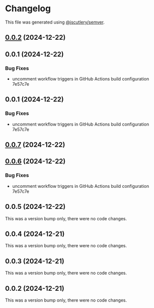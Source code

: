 # Changelog

This file was generated using [@jscutlery/semver](https://github.com/jscutlery/semver).

## [0.0.2](/compare/v0.0.1...v0.0.2) (2024-12-22)



## 0.0.1 (2024-12-22)


### Bug Fixes

* uncomment workflow triggers in GitHub Actions build configuration 7e57c7e



## 0.0.1 (2024-12-22)


### Bug Fixes

* uncomment workflow triggers in GitHub Actions build configuration 7e57c7e



## [0.0.7](/compare/v0.0.6...v0.0.7) (2024-12-22)



## [0.0.6](/compare/v0.0.5...v0.0.6) (2024-12-22)


### Bug Fixes

* uncomment workflow triggers in GitHub Actions build configuration 7e57c7e



## 0.0.5 (2024-12-22)

This was a version bump only, there were no code changes.

## 0.0.4 (2024-12-21)

This was a version bump only, there were no code changes.

## 0.0.3 (2024-12-21)

This was a version bump only, there were no code changes.

## 0.0.2 (2024-12-21)

This was a version bump only, there were no code changes.